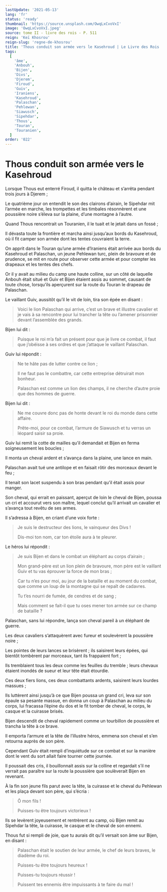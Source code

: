 ```yaml
---
lastUpdate: '2021-05-13'
lang: 'fr'
status: 'ready'
thumbnail: 'https://source.unsplash.com/OwqLxCvoVxI'
image: 'OwqLxCvoVxI.jpeg'
source: tome II - livre des rois - P. 511
reign: 'Keï Khosrou'
reign-slug: 'regne-de-khosrou'
title: 'Thous conduit son armée vers le Kasehroud | Le Livre des Rois | Shâhnâmeh'
tags:
  [
    'âme',
    'Anbouh',
    'Bijen',
    'Divs',
    'Djerem',
    'Firoud',
    'Guiv',
    'Iraniens',
    'Kasehroud',
    'Palaschan',
    'Pehlewan',
    'Siawusch',
    'Sipehdar',
    'Thous',
    'Touran',
    'Touranien',
  ]
order: '022'
---
```


<!-- LTeX: language=fr -->

# Thous conduit son armée vers le Kasehroud

Lorsque Thous eut enterré Firoud, il quitta le château et s’arrêta pendant trois jours à Djerem ;

Le quatrième jour on entendit le son des clairons d’airain, le Sipehdar mit l’armée en marche, les trompettes et les timbales résonnèrent et une poussière noire s’éleva sur la plaine, d’une montagne à l’autre.

Quand Thous rencontrait un Touranien, il le tuait et le jetait dans un fossé ;

Il dévasta toute la frontière et marcha ainsi jusqu’aux bords du Kasehroud, où il fit camper son armée dont les tentes couvraient la terre.

On apprit dans le Touran qu’une armée d’Iraniens était arrivée aux bords du Kasehroud et Palaschan, un jeune Pehlewan turc, plein de bravoure et de prudence, se mit en route pour observer cette armée et pour compter les drapeaux et les tentes des chefs.

Or il y avait au milieu du camp une haute colline, sur un côté de laquelle Anbouh était situé et Guiv et Bijen étaient assis au sommet, causant de toute chose, lorsqu’ils aperçurent sur la route du Touran le drapeau de Palaschan.

Le vaillant Guiv, aussitôt qu’il le vit de loin, tira son épée en disant :

> Voici le lion Palaschan qui arrive, c’est un brave et illustre cavalier et je vais à sa rencontre pour lui trancher la tête ou l’amener prisonnier devant l’assemblée des grands.

Bijen lui dit :

> Puisque le roi m’a fait un présent pour que je livre ce combat, il faut que j’obéisse à ses ordres et que j’attaque le vaillant Palaschan.

Guiv lui répondit :

> Ne te hâte pas de lutter contre ce lion ;
>
> Il ne faut pas le combattre, car cette entreprise détruirait mon bonheur.
>
> Palaschan est comme un lion des champs, il ne cherche d’autre proie que des hommes de guerre.

Bijen lui dit :

> Ne me couvre donc pas de honte devant le roi du monde dans cette affaire.
>
> Prête-moi, pour ce combat, l’armure de Siawusch et tu verras un léopard saisir sa proie.

Guiv lui remit la cotte de mailles qu’il demandait et Bijen en ferma soigneusement les boucles ;

Il monta un cheval ardent et s’avança dans la plaine, une lance en main.

Palaschan avait tué une antilope et en faisait rôtir des morceaux devant le feu ;

Il tenait son lacet suspendu à son bras pendant qu’il était assis pour manger.

Son cheval, qui errait en paissant, aperçut de loin le cheval de Bijen, poussa un cri et accourut vers son maître, lequel conclut qu’il arrivait un cavalier et s’avança tout revêtu de ses armes.

Il s’adressa à Bijen, en criant d’une voix forte :

> Je suis le destructeur des lions, le vainqueur des Divs !
>
> Dis-moi ton nom, car ton étoile aura à te pleurer.

Le héros lui répondit :

> Je suis Bijen et dans le combat un éléphant au corps d’airain ;
>
> Mon grand-père est un lion plein de bravoure, mon père est le vaillant Guiv et tu vas éprouver la force de mon bras ;
>
> Car tu n’es pour moi, au jour de la bataille et au moment du combat, que comme un loup de la montagne qui se repaît de cadavres.
>
> Tu t’es nourri de fumée, de cendres et de sang ;
>
> Mais comment se fait-il que tu oses mener ton armée sur ce champ de bataille ?

Palaschan, sans lui répondre, lança son cheval pareil à un éléphant de guerre.

Les deux cavaliers s’attaquèrent avec fureur et soulevèrent la poussière noire ;

Les pointes de leurs lances se brisèrent ; ils saisirent leurs épées, qui bientôt tombèrent par morceaux, tant ils frappaient fort ;

Ils tremblaient tous les deux comme les feuilles du tremble ; leurs chevaux étaient inondés de sueur et leur tête était étourdie.

Ces deux fiers lions, ces deux combattants ardents, saisirent leurs lourdes massues ;

Ils luttèrent ainsi jusqu’à ce que Bijen poussa un grand cri, leva sur son épaule sa pesante massue, en donna un coup à Palaschan au milieu du corps, lui fracassa l’épine du dos et le fit tomber de cheval, le corps, le casque et la cuirasse brisés.

Bijen descendit de cheval rapidement comme un tourbillon de poussière et trancha la tête à ce brave.

Il emporta l’armure et la tête de l’illustre héros, emmena son cheval et s’en retourna auprès de son père.

Cependant Guiv était rempli d’inquiétude sur ce combat et sur la manière dont le vent du sort allait faire tourner cette journée.

Il poussait des cris, il bouillonnait assis sur la colline et regardait s’il ne verrait pas paraître sur la route la poussière que soulèverait Bijen en revenant.

À la fin son jeune fils parut avec la tête, la cuirasse et le cheval du Pehlewan et les plaça devant son père, qui s’écria :

> Ô mon fils !
>
> Puisses-tu être toujours victorieux !

Ils se levèrent joyeusement et rentrèrent au camp, où Bijen remit au Sipehdar la tête, la cuirasse, le casque et le cheval de son ennemi.

Thous fut si rempli de joie, que tu aurais dit qu’il versait son âme sur Bijen, en disant :

> Palaschan était le soutien de leur armée, le chef de leurs braves, le diadème du roi.
>
> Puisses-tu être toujours heureux !
>
> Puisses-tu toujours réussir !
>
> Puissent tes ennemis être impuissants à te faire du mal !
